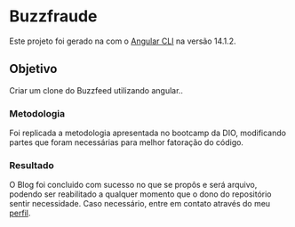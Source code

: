 # Buzzfraude

Este projeto foi gerado na com o [Angular CLI](https://github.com/angular/angular-cli) na versão 14.1.2.

## Objetivo

Criar um clone do Buzzfeed utilizando angular..

### Metodologia

Foi replicada a metodologia apresentada no bootcamp da DIO, modificando partes que foram necessárias para melhor fatoração do código.

### Resultado

O Blog foi concluido com sucesso no que se propôs e será arquivo, podendo ser reabilitado a qualquer momento que o dono do repositório sentir necessidade. Caso necessário, entre em contato através do meu [perfil](https://github.com/HugoCSouza).
